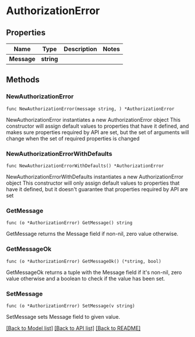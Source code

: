 # AuthorizationError

## Properties

Name | Type | Description | Notes
------------ | ------------- | ------------- | -------------
**Message** | **string** |  | 

## Methods

### NewAuthorizationError

`func NewAuthorizationError(message string, ) *AuthorizationError`

NewAuthorizationError instantiates a new AuthorizationError object
This constructor will assign default values to properties that have it defined,
and makes sure properties required by API are set, but the set of arguments
will change when the set of required properties is changed

### NewAuthorizationErrorWithDefaults

`func NewAuthorizationErrorWithDefaults() *AuthorizationError`

NewAuthorizationErrorWithDefaults instantiates a new AuthorizationError object
This constructor will only assign default values to properties that have it defined,
but it doesn't guarantee that properties required by API are set

### GetMessage

`func (o *AuthorizationError) GetMessage() string`

GetMessage returns the Message field if non-nil, zero value otherwise.

### GetMessageOk

`func (o *AuthorizationError) GetMessageOk() (*string, bool)`

GetMessageOk returns a tuple with the Message field if it's non-nil, zero value otherwise
and a boolean to check if the value has been set.

### SetMessage

`func (o *AuthorizationError) SetMessage(v string)`

SetMessage sets Message field to given value.



[[Back to Model list]](../README.md#documentation-for-models) [[Back to API list]](../README.md#documentation-for-api-endpoints) [[Back to README]](../README.md)


